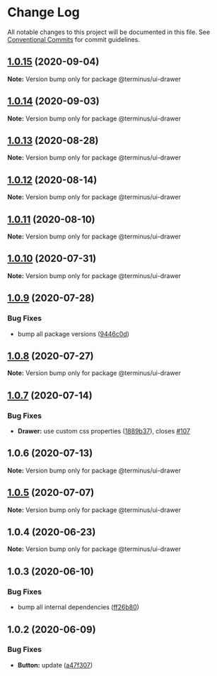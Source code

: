 # Change Log

All notable changes to this project will be documented in this file.
See [Conventional Commits](https://conventionalcommits.org) for commit guidelines.

## [1.0.15](https://github.com/GetTerminus/terminus-oss/compare/@terminus/ui-drawer@1.0.14...@terminus/ui-drawer@1.0.15) (2020-09-04)

**Note:** Version bump only for package @terminus/ui-drawer





## [1.0.14](https://github.com/GetTerminus/terminus-oss/compare/@terminus/ui-drawer@1.0.13...@terminus/ui-drawer@1.0.14) (2020-09-03)

**Note:** Version bump only for package @terminus/ui-drawer

## [1.0.13](https://github.com/GetTerminus/terminus-oss/compare/@terminus/ui-drawer@1.0.12...@terminus/ui-drawer@1.0.13) (2020-08-28)

**Note:** Version bump only for package @terminus/ui-drawer

## [1.0.12](https://github.com/GetTerminus/terminus-oss/compare/@terminus/ui-drawer@1.0.11...@terminus/ui-drawer@1.0.12) (2020-08-14)

**Note:** Version bump only for package @terminus/ui-drawer

## [1.0.11](https://github.com/GetTerminus/terminus-oss/compare/@terminus/ui-drawer@1.0.10...@terminus/ui-drawer@1.0.11) (2020-08-10)

**Note:** Version bump only for package @terminus/ui-drawer

## [1.0.10](https://github.com/GetTerminus/terminus-oss/compare/@terminus/ui-drawer@1.0.9...@terminus/ui-drawer@1.0.10) (2020-07-31)

**Note:** Version bump only for package @terminus/ui-drawer

## [1.0.9](https://github.com/GetTerminus/terminus-oss/compare/@terminus/ui-drawer@1.0.8...@terminus/ui-drawer@1.0.9) (2020-07-28)

### Bug Fixes

* bump all package versions ([9446c0d](https://github.com/GetTerminus/terminus-oss/commit/9446c0d5cde3bd693cfba7cabbfd2db443a47b00))

## [1.0.8](https://github.com/GetTerminus/terminus-oss/compare/@terminus/ui-drawer@1.0.7...@terminus/ui-drawer@1.0.8) (2020-07-27)

**Note:** Version bump only for package @terminus/ui-drawer

## [1.0.7](https://github.com/GetTerminus/terminus-oss/compare/@terminus/ui-drawer@1.0.6...@terminus/ui-drawer@1.0.7) (2020-07-14)

### Bug Fixes

* **Drawer:** use custom css properties ([1889b37](https://github.com/GetTerminus/terminus-oss/commit/1889b3702b1074d2a65803eeafbef9a114204c13)), closes [#107](https://github.com/GetTerminus/terminus-oss/issues/107)

## 1.0.6 (2020-07-13)

**Note:** Version bump only for package @terminus/ui-drawer

## [1.0.5](https://github.com/GetTerminus/terminus-oss/compare/@terminus/ui-drawer@1.0.4...@terminus/ui-drawer@1.0.5) (2020-07-07)

**Note:** Version bump only for package @terminus/ui-drawer

## 1.0.4 (2020-06-23)

**Note:** Version bump only for package @terminus/ui-drawer

## 1.0.3 (2020-06-10)

### Bug Fixes

* bump all internal dependencies ([ff26b80](https://github.com/GetTerminus/terminus-oss/commit/ff26b806bb599401f006996be5b567a378e68ef3))

## 1.0.2 (2020-06-09)

### Bug Fixes

* **Button:** update ([a47f307](https://github.com/GetTerminus/terminus-oss/commit/a47f30757b9216d6ee76788c117e76eacf5289e5))
